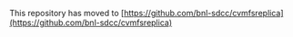 This repository has moved to [https://github.com/bnl-sdcc/cvmfsreplica](https://github.com/bnl-sdcc/cvmfsreplica)
